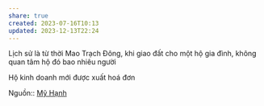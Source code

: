 ```yaml
---
share: true
created: 2023-07-16T10:13
updated: 2023-12-13T22:24
---
```


Lịch sử là từ thời Mao Trạch Đông, khi giao đất cho một hộ gia đình, không quan tâm hộ đó bao nhiêu người

Hộ kinh doanh mới được xuất hoá đơn

Nguồn:: [Mỹ Hạnh](M%E1%BB%B9%20H%E1%BA%A1nh.md)
